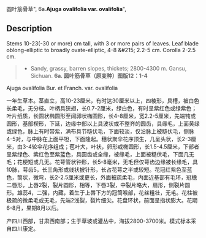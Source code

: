 圆叶筋骨草",
6a.**Ajuga ovalifolia var. ovalifolia**",

## Description
Stems 10-23(-30 or more) cm tall, with 3 or more pairs of leaves. Leaf blade oblong-elliptic to broadly ovate-elliptic, 4-8 &amp;#215; 2.2-5 cm. Corolla 2-2.5 cm.

> * Sandy, grassy, barren slopes, thickets; 2800-4300 m. Gansu, Sichuan.
**6a. 圆叶筋骨草（原变种）图版12：1-4**

Ajuga ovalifolia Bur. et Franch. var. ovalifolia

一年生草本。茎直立，高10-23厘米，有时达30厘米以上，四棱形，具槽，被白色长柔毛，无分枝。叶柄具狭翅，长0.7-2厘米，绿白色，有时呈紫红色或绿紫色；叶片纸质，长圆状椭圆形至阔卵状椭圆形，长4-8厘米，宽2.2-5厘米，先端钝或圆形，基部楔形，下延，边缘中部以上具波状或不整齐的圆齿，具缘毛，上面黄绿或绿色，脉上有时带紫，满布具节糙伏毛，下面较淡，仅沿脉上被糙伏毛，侧脉4-5对，与中脉在上面平坦，下面隆起。穗状聚伞花序顶生，几呈头状，长2-3厘米，由3-4轮伞花序组成；苞叶大，叶状，卵形或椭圆形，长1.5-4.5厘米，下部者呈紫绿色、紫红色至紫蓝色，具圆齿或全缘，被缘毛，上面被糙伏毛，下面几无毛；花梗短或几无。花萼管状钟形，长5-8毫米，无毛但仅萼齿边缘被长缘毛，具10脉，萼齿5，长三角形或线状披针形，长占花萼之半或较短。花冠红紫色至蓝色，筒状，微弯，长2-2.5厘米或更长，外面被疏柔毛，内面近基部有毛环，冠檐二唇形，上唇2裂，裂片圆形，相等，下唇3裂，中裂片略大，扇形，侧裂片圆形。雄蕊4，二强，内藏，着生于上唇下方的冠筒喉部，花丝粗壮，无毛。花柱被极疏的微柔毛或无毛，先端2浅裂，裂片细尖。花盘环状，前面呈指状膨大。花期6-8月，果期8月以后。

产四川西部，甘肃西南部；生于草坡或灌丛中，海拔2800-3700米。模式标本采自四川康定。
